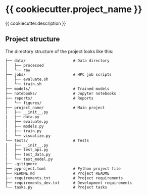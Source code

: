 # {{ cookiecutter.project_name }}

{{ cookiecutter.description }}

## Project structure

The directory structure of the project looks like this:
```txt                 
├── data/                     # Data directory
│   ├── processed
│   └── raw
├── jobs/                     # HPC job scripts
│   ├── evaluate.sh
│   └── train.sh
├── models/                   # Trained models
├── notebooks/                # Jupyter notebooks
├── reports/                  # Reports
│   └── figures/                     
├── project_name/             # Main project
|   ├── __init__.py
│   ├── data.py
│   ├── evaluate.py
│   ├── models.py
│   ├── train.py
│   └── visualize.py
└── tests/                    # Tests
│   ├── __init__.py
│   ├── test_api.py
│   ├── test_data.py
│   └── test_model.py
├── .gitignore
├── pyproject.toml            # Python project file
├── README.md                 # Project README
├── requirements.txt          # Project requirements
├── requirements_dev.txt      # Development requirements
└── tasks.py                  # Project tasks
```
